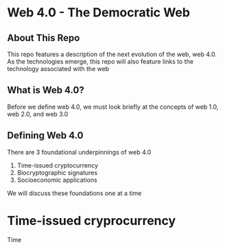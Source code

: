 # Web 4.0 - The Democratic Web

## About This Repo 

This repo features a description of the next evolution of the web, web 4.0. As the technologies emerge, this repo will also feature links to the technology associated with the web

## What is Web 4.0?

Before we define web 4.0, we must look briefly at the concepts of web 1.0, web 2.0, and web 3.0




## Defining Web 4.0

There are 3 foundational underpinnings of web 4.0

 1. Time-issued cryptocurrency 
 2. Biocryptographic signatures
 3. Socioeconomic applications

We will discuss these foundations one at a time

# Time-issued cryprocurrency

Time 

<!--stackedit_data:
eyJoaXN0b3J5IjpbMTIxNTczMDYxMCwzNjgyMTQ2NzUsNzY5MD
kzMzIwXX0=
-->